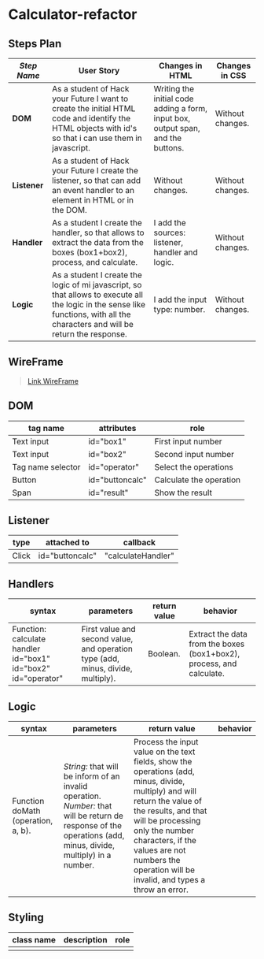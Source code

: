 # Calculator-refactor



## Steps Plan


| _Step Name_ | User Story | Changes in HTML | Changes in CSS |
| --- | --- | --- | --- |
| __DOM__ | As a student of Hack your Future I want to create the initial HTML code and identify the HTML objects with id's so that i can use them in javascript. | Writing the initial code adding a form, input box, output span, and the buttons. | Without changes. |
| __Listener__ | As a student of Hack your Future I create the listener, so that can add an event handler to an element in HTML or in the DOM.  | Without changes. | Without changes. |
| __Handler__ |As a student I create the handler, so that allows to extract the data from the boxes (box1+box2), process, and calculate.| I add the sources: listener, handler and logic. | Without changes. |
| __Logic__ | As a student I create the logic of mi javascript, so that allows to execute all the logic in the sense like functions, with all the characters and will be return the response. | I add the input type: number. | Without changes. |






## WireFrame

> [Link WireFrame](https://wireframe.cc/DgpTBK)


## DOM

| tag name | attributes | role |
| --- | --- | --- |
| Text input | id="box1" | First input number |
| Text input | id="box2" | Second input number |
| Tag name selector | id="operator" | Select the operations |
| Button | id="buttoncalc" | Calculate the operation |
| Span | id="result" | Show the result |

## Listener

| type | attached to | callback |
| --- | --- | --- |
| Click | id="buttoncalc" | "calculateHandler" |

## Handlers

| syntax | parameters | return value | behavior |
| --- | --- | --- | --- |
| Function: calculate handler id="box1" id="box2" id="operator" | First value and second value, and operation type (add, minus, divide, multiply).  | Boolean. | Extract the data from the boxes (box1+box2), process, and calculate.  |



## Logic

| syntax | parameters | return value | behavior |
| --- | --- | --- | --- |
| Function doMath (operation, a, b). | _String:_ that will be inform of an invalid operation. _Number:_ that will be return de response of the operations (add, minus, divide, multiply) in a number.| Process the input value on the text fields, show the operations (add, minus, divide, multiply) and will return the value of the results, and that will be processing only the number characters, if the values are not numbers the operation will be invalid, and types a throw an error. |


## Styling

| class name | description | role |
| --- | --- | --- |
| | | |




